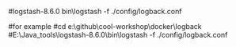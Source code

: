 #logstash-8.6.0
bin\logstash -f ./config/logback.conf

#for example
#cd e:\github\cool-workshop\docker\logback
#E:\Java_tools\logstash-8.6.0\bin\logstash -f ./config/logback.conf